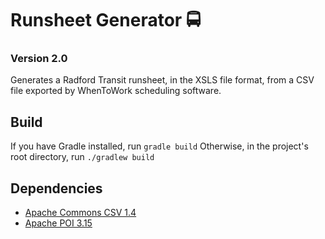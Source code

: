 # Runsheet Generator :oncoming_bus:
### Version 2.0
Generates a Radford Transit runsheet, in the XSLS file format, from a CSV file exported by WhenToWork scheduling software.

## Build
If you have Gradle installed, run `gradle build`
Otherwise, in the project's root directory, run `./gradlew build`

## Dependencies
- [Apache Commons CSV 1.4](https://commons.apache.org/proper/commons-csv/)
- [Apache POI 3.15](https://poi.apache.org)
